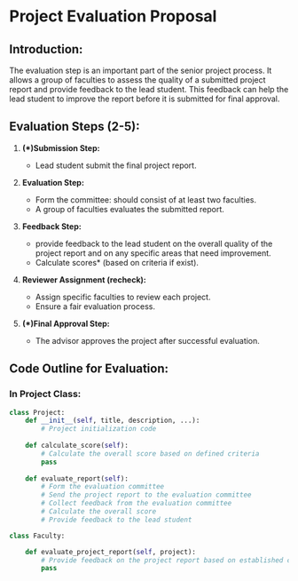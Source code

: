 # Project Evaluation Proposal

## Introduction:

The evaluation step is an important part of the senior project process. It allows a group of faculties to assess the quality of a submitted project report and provide feedback to the lead student. This feedback can help the lead student to improve the report before it is submitted for final approval.

## Evaluation Steps (2-5):

1. **(*)Submission Step:**
   - Lead student submit the final project report.

2. **Evaluation Step:**
   - Form the committee: should consist of at least two faculties.
   - A group of faculties evaluates the submitted report.

3. **Feedback Step:**
   - provide feedback to the lead student on the overall quality of the project report and on any specific areas that need improvement.
   - Calculate scores* (based on criteria if exist).

4. **Reviewer Assignment (recheck):**
   - Assign specific faculties to review each project.
   - Ensure a fair evaluation process.

5. **(*)Final Approval Step:**
   - The advisor approves the project after successful evaluation.

## Code Outline for Evaluation:

### In Project Class:

```python
class Project:
    def __init__(self, title, description, ...):
        # Project initialization code
    
    def calculate_score(self):
        # Calculate the overall score based on defined criteria
        pass
        
    def evaluate_report(self):
        # Form the evaluation committee
        # Send the project report to the evaluation committee
        # Collect feedback from the evaluation committee
        # Calculate the overall score
        # Provide feedback to the lead student

class Faculty:

    def evaluate_project_report(self, project):
        # Provide feedback on the project report based on established criteria
        pass


